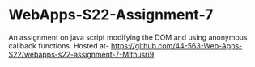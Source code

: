 # WebApps-S22-Assignment-7
An assignment on java script modifying the DOM and using anonymous callback functions.
Hosted at- https://github.com/44-563-Web-Apps-S22/webapps-s22-assignment-7-Mithusri9